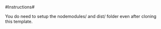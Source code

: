 #Instructions#

You do need to setup the nodemodules/ and dist/ folder even after cloning this template.
